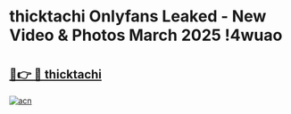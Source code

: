 # thicktachi Onlyfans Leaked - New Video & Photos March 2025 !4wuao

# <h2><a href="https://grbk70.iuczelnia.edu.pl?title=thicktachi&ref=4wuao">🔗👉 🔴 thicktachi</a></h2>

[![acn](https://github.com/user-attachments/assets/0f9c940e-d8b0-45ae-aac7-cd30a18b3e1c)](https://grbk70.iuczelnia.edu.pl?title=thicktachi&ref=4wuao)

